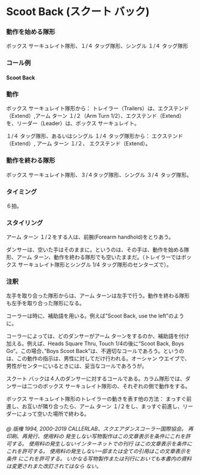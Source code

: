 
# Scoot Back (スクート バック)

### 動作を始める隊形

 ボックス サーキュレイト隊形、１/４ タッグ隊形、シングル １/４ タッグ隊形

### コール例

#### Scoot Back

### 動作

ボックス サーキュレイト隊形から： トレイラー（Trailers）は、エクステンド（Extend）,アーム ターン １/２（Arm Turn 1/2）、エクステンド（Extend）を、リーダー（Leader）は、ボックス サーキュレイト。

１/４ タッグ隊形、あるいはシングル １/４ タッグ隊形から： エクステンド（Extend）, アーム ターン １/２、 エクステンド（Extend）。

### 動作を終わる隊形

ボックス サーキュレイト隊形、３/４タッグ隊形、シングル ３/４ タッグ隊形。

### タイミング

６拍。

### スタイリング

アーム ターン １/２をする人は、前腕(Forearm handhold)をとりあう。

ダンサーは、空いた手はそのままに。というのは、その手は、動作を始める隊形、アーム ターン、動作を終わる隊形でも空いたままだ。（トレイラーではボックス サーキュレイト隊形とシングル 1/4 タッグ隊形のセンターズで）。

### 注釈

左手を取り合った隊形からは、アーム ターンは左手で行う。動作を終わる隊形も左手を取り合った隊形になる。

コーラーは時に、補助語を用いる。例えば“Scoot Back, use the left”のように。

コーラーによっては、どのダンサーがアーム ターンをするのか、補助語を付け加える。例えば、Heads Square Thru, Touch 1/4の後に“Scoot Back, Boys Go”。この場合、”Boys Scoot Back”は、不適切なコールであろう。というのは、この動作の指示は、男性に対してだけ行われる。オーシャン ウエイブで、男性がセンターにいるときには、妥当なコールであろうが。

スクート バックは４人のダンサーに対するコールである。カラム隊形では、ダンサーは二つのボックス サーキュレイト隊形の、それぞれの側で動作をする。

ボックス サーキュレイト隊形のトレイラーの動きを表す他の方法： まっすぐ前進し、お互いが隣り合ったら、アーム ターン １/２をし、まっすぐ前進し、リーダーによって空いた場所で終わる。

###### @ 版権 1994, 2000-2019 CALLERLAB、スクエアダンスコーラー国際協会。 再印刷、再発行、使用料の 発生しない写物製作はこの文章表示を条件にこれを許可する。 使用料の発生しないインターネットでの刊行 はこの文章表示を条件にこれを許可する。 使用料の発生しない一部または全ての引用はこの文章表示を条件 にこれを許可する。 いかなる写物製作または刊行においても本書内の資料は変更されまた改訂されてはなら ない。